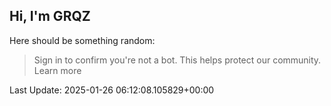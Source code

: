 ## Hi, I'm GRQZ
Here should be something random:  
> Sign in to confirm you're not a bot. This helps protect our community. Learn more


Last Update: 2025-01-26 06:12:08.105829+00:00
